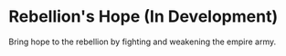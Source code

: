 # Rebellion's Hope (In Development)

Bring hope to the rebellion by fighting and weakening the empire army.
